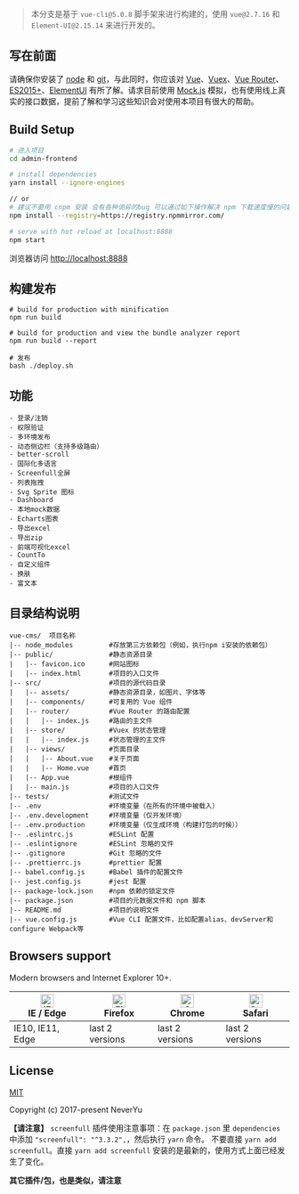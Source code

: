 
> 本分支是基于 `vue-cli@5.0.8` 脚手架来进行构建的，使用 `vue@2.7.16` 和 `Element-UI@2.15.14` 来进行开发的。

## 写在前面

请确保你安装了 [node](https://nodejs.org/en/) 和 [git](https://git-scm.com/)，与此同时，你应该对 [Vue](https://cn.vuejs.org/v2/guide/)、[Vuex](https://vuex.vuejs.org/zh/)、[Vue Router](https://router.vuejs.org/zh/)、[ES2015+](http://es6.ruanyifeng.com/)、[ElementUI](http://element-cn.eleme.io/#/zh-CN) 有所了解。请求目前使用 [Mock.js](https://github.com/nuysoft/Mock/wiki/Getting-Started) 模拟，也有使用线上真实的接口数据，提前了解和学习这些知识会对使用本项目有很大的帮助。

## Build Setup

```bash
# 进入项目
cd admin-frontend

# install dependencies
yarn install --ignore-engines

// or
# 建议不要用 cnpm 安装 会有各种诡异的bug 可以通过如下操作解决 npm 下载速度慢的问题
npm install --registry=https://registry.npmmirror.com/

# serve with hot reload at localhost:8888
npm start
```

浏览器访问 [http://localhost:8888](http://localhost:8888)

## 构建发布

```
# build for production with minification
npm run build

# build for production and view the bundle analyzer report
npm run build --report

# 发布
bash ./deploy.sh
```

## 功能

```
- 登录/注销
- 权限验证
- 多环境发布
- 动态侧边栏（支持多级路由）
- better-scroll
- 国际化多语言
- Screenfull全屏
- 列表拖拽
- Svg Sprite 图标
- Dashboard
- 本地mock数据
- Echarts图表
- 导出excel
- 导出zip
- 前端可视化excel
- CountTo
- 自定义组件
- 换肤
- 富文本
```

## 目录结构说明

```
vue-cms/  项目名称
|-- node_modules         #存放第三方依赖包（例如，执行npm i安装的依赖包）
|-- public/              #静态资源目录
|   |-- favicon.ico      #网站图标
|   |-- index.html       #项目的入口文件
|-- src/                 #项目的源代码目录
|   |-- assets/          #静态资源目录，如图片、字体等
|   |-- components/      #可复用的 Vue 组件
|   |-- router/          #Vue Router 的路由配置
|   |   |-- index.js     #路由的主文件
|   |-- store/           #Vuex 的状态管理
|   |   |-- index.js     #状态管理的主文件
|   |-- views/           #页面目录
|   |   |-- About.vue    #关于页面
|   |   |-- Home.vue     #首页
|   |-- App.vue          #根组件
|   |-- main.js          #项目的入口文件
|-- tests/               #测试文件
|-- .env                 #环境变量（在所有的环境中被载入）
|-- .env.development     #环境变量（仅开发环境）
|-- .env.production      #环境变量（仅生成环境（构建打包的时候））
|-- .eslintrc.js         #ESLint 配置
|-- .eslintignore        #ESLint 忽略的文件
|-- .gitignore           #Git 忽略的文件
|-- .prettierrc.js       #prettier 配置
|-- babel.config.js      #Babel 插件的配置文件
|-- jest.config.js       #jest 配置
|-- package-lock.json    #npm 依赖的锁定文件
|-- package.json         #项目的元数据文件和 npm 脚本
|-- README.md            #项目的说明文件
|-- vue.config.js        #Vue CLI 配置文件，比如配置alias、devServer和configure Webpack等
```

## Browsers support

Modern browsers and Internet Explorer 10+.

| [<img src="https://raw.githubusercontent.com/alrra/browser-logos/master/src/edge/edge_48x48.png" alt="IE / Edge" width="24px" height="24px" />](http://godban.github.io/browsers-support-badges/)</br>IE / Edge | [<img src="https://raw.githubusercontent.com/alrra/browser-logos/master/src/firefox/firefox_48x48.png" alt="Firefox" width="24px" height="24px" />](http://godban.github.io/browsers-support-badges/)</br>Firefox | [<img src="https://raw.githubusercontent.com/alrra/browser-logos/master/src/chrome/chrome_48x48.png" alt="Chrome" width="24px" height="24px" />](http://godban.github.io/browsers-support-badges/)</br>Chrome | [<img src="https://raw.githubusercontent.com/alrra/browser-logos/master/src/safari/safari_48x48.png" alt="Safari" width="24px" height="24px" />](http://godban.github.io/browsers-support-badges/)</br>Safari |
| --------------------------------------------------------------------------------------------------------------------------------------------------------------------------------------------------------------- | ----------------------------------------------------------------------------------------------------------------------------------------------------------------------------------------------------------------- | ------------------------------------------------------------------------------------------------------------------------------------------------------------------------------------------------------------- | ------------------------------------------------------------------------------------------------------------------------------------------------------------------------------------------------------------- |
| IE10, IE11, Edge                                                                                                                                                                                                | last 2 versions                                                                                                                                                                                                   | last 2 versions                                                                                                                                                                                               | last 2 versions                                                                                                                                                                                               |

## License

[MIT](https://github.com/Neveryu/vue-cms/blob/master/LICENSE)

Copyright (c) 2017-present NeverYu

**【请注意】**
`screenfull` 插件使用注意事项：在 `package.json` 里 `dependencies` 中添加 `"screenfull": "^3.3.2",`，然后执行 `yarn` 命令。 不要直接 `yarn add screenfull`。直接 `yarn add screenfull` 安装的是最新的，使用方式上面已经发生了变化。

**其它插件/包，也是类似，请注意**
